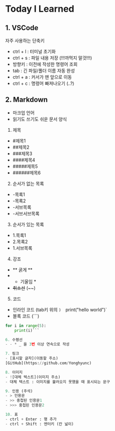# Today I Learned

## 1. VSCode
자주 사용하는 단축키
- ctrl + l : 터미널 초기화
- ctrl + s : 파일 내용 저장 (!!!까먹지 말것!!!)
- 방향키 : 이전에 작성한 명령어 조회
- tab : 긴 파일/폴더 이름 자동 완성
- ctrl + a : 커서가 맨 앞으로 이동
- ctrl + c : 명령어 빠져나오기 (..?)

## 2. Markdown
- 마크업 언어
- 읽기도 쓰기도 쉬운 문서 양식

1. 제목
- #제목1
- ##제목2
- ###제목3
- ####제목4
- #####제목5
- ######제목6

2. 순서가 없는 목록
- -목록1
- -목록2
-  -서브목록
-   -서브서브목록

3. 순서가 있는 목록
- 1.목록1
- 2.목록2
-  1.서브목록

4. 강조
- ** 굵게 **
- * 기울임 *
- ~~취소선~~ (~~)

5. 코드
- 인라인 코드 (tab키 위의 `) 
`print("hello world")`
- 블록 코드 (```)
```python
for i in range(5):
    print(i)```

6. 수평선
- - * _ 을 3번 이상 연속으로 작성

7. 링크
- [표시할 글자](이동할 주소)
[GitHub](https://github.com/Yonghyunc)

8. 이미지
- ![대체 텍스트](이미지 주소)
- 대체 텍스트 : 이미지를 불러오지 못했을 때 표시되는 문구

9. 인용 (주석)
- > 인용문
- >> 중첩된 인용문1
- >>> 중첩된 인용문2

10. 표
- ctrl + Enter : 행 추가
- ctrl + Shift : 엔터키 (칸 넓이)





